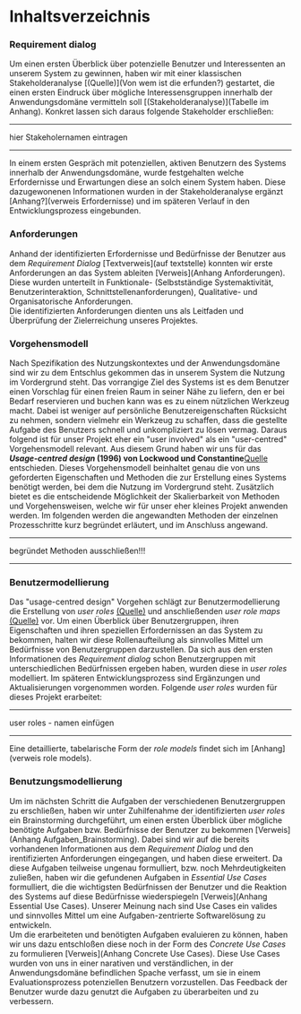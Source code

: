 # Inhaltsverzeichnis


### Requirement dialog
Um einen ersten Überblick über potenzielle Benutzer und Interessenten an unserem System zu gewinnen, haben wir mit einer klassischen Stakeholderanalyse [(Quelle)](Von wem ist die erfunden?) gestartet, die einen ersten Eindruck über mögliche Interessensgruppen innerhalb der Anwendungsdomäne vermitteln soll [(Stakeholderanalyse)](Tabelle im Anhang).
Konkret lassen sich daraus folgende Stakeholder erschließen:

___
hier Stakeholernamen eintragen
___

In einem ersten Gespräch mit potenziellen, aktiven Benutzern des Systems innerhalb der Anwendungsdomäne, wurde festgehalten welche Erfordernisse und Erwartungen diese an solch einem System haben. Diese dazugewonenen Informationen wurden in der Stakeholderanalyse ergänzt [Anhang?](verweis Erfordernisse) und im späteren Verlauf in den Entwicklungsprozess eingebunden.


### Anforderungen
Anhand der identifizierten Erfordernisse und Bedürfnisse der Benutzer aus dem *Requirement Dialog* [Textverweis](auf textstelle) konnten wir erste Anforderungen an das System ableiten [Verweis](Anhang Anforderungen). Diese wurden unterteilt in Funktionale- (Selbstständige Systemaktivität, Benutzerinteraktion, Schnittstellenanforderungen),  Qualitative-  und Organisatorische Anforderungen.   
Die identifizierten Anforderungen dienten uns als Leitfaden und Überprüfung der Zielerreichung unseres Projektes.


### Vorgehensmodell
Nach Spezifikation des Nutzungskontextes und der Anwendungsdomäne sind wir zu dem Entschlus gekommen das in unserem System die Nutzung im Vordergrund steht. Das vorrangige Ziel des Systems ist es dem Benutzer einen Vorschlag für einen freien Raum in seiner Nähe zu liefern, den er bei Bedarf reservieren und buchen kann was es zu einem nützlichen Werkzeug macht. Dabei ist weniger auf persönliche Benutzereigenschaften Rücksicht zu nehmen, sondern vielmehr ein Werkzeug zu schaffen, dass die gestellte Aufgabe des Benutzers schnell und unkompliziert zu lösen vermag. Daraus folgend ist für unser Projekt eher ein "user involved" als ein "user-centred" Vorgehensmodell relevant.
Aus diesem Grund haben wir uns für das __*Usage-centred design* (1996) von Lockwood und Constantine__[Quelle](Buchquelle) entschieden. Dieses Vorgehensmodell beinhaltet genau die von uns geforderten Eigenschaften und Methoden die zur Erstellung eines Systems benötigt werden, bei dem die Nutzung im Vordergrund steht. Zusätzlich bietet es die entscheidende Möglichkeit der Skalierbarkeit von Methoden und Vorgehensweisen, welche wir für unser eher kleines Projekt anwenden werden. Im folgenden werden die angewandten Methoden der einzelnen Prozesschritte kurz begründet erläutert, und im Anschluss angewand.
___
begründet Methoden ausschließen!!!
___


### Benutzermodellierung
Das "usage-centred design" Vorgehen schlägt zur Benutzermodellierung die Erstellung von *user roles* [(Quelle)](Buchseite) und anschließenden *user role maps* [(Quelle)](Buchseite) vor. Um einen Überblick über Benutzergruppen, ihren Eigenschaften und ihren speziellen Erfordernissen an das System zu bekommen, halten wir diese Rollenaufteilung als sinnvolles Mittel um Bedürfnisse von Benutzergruppen darzustellen. Da sich aus den ersten Informationen des *Requirement dialog* schon Benutzergruppen mit unterschiedlichen Bedürfnissen ergeben haben, wurden diese in *user roles* modelliert. Im späteren Entwicklungsprozess sind Ergänzungen und Aktualisierungen vorgenommen worden. Folgende *user roles* wurden für dieses Projekt erarbeitet:
___
user roles - namen einfügen
___
Eine detaillierte, tabelarische Form der *role models* findet sich im [Anhang](verweis role models).



### Benutzungsmodellierung
Um im nächsten Schritt die Aufgaben der verschiedenen Benutzergruppen zu erschließen, haben wir unter Zuhilfenahme der identifizierten *user roles* ein Brainstorming durchgeführt, um einen ersten Überblick über mögliche benötigte Aufgaben bzw. Bedürfnisse der Benutzer zu bekommen [Verweis](Anhang Aufgaben_Brainstorming). Dabei sind wir auf die bereits vorhandenen Informationen aus dem *Requirement Dialog* und den irentifizierten Anforderungen eingegangen, und haben diese erweitert.
Da diese Aufgaben teilweise ungenau formulliert, bzw. noch Mehrdeutigkeiten zuließen, haben wir die gefundenen Aufgaben in *Essential Use Cases* formulliert, die die wichtigsten Bedürfnissen der Benutzer und die Reaktion des Systems auf diese Bedürfnisse wiederspiegeln [Verweis](Anhang Essential Use Cases). Unserer Meinung nach sind Use Cases ein valides und sinnvolles Mittel um eine Aufgaben-zentrierte Softwarelösung zu entwickeln.   
Um die erarbeiteten und benötigten Aufgaben evaluieren zu können, haben wir uns dazu entschloßen diese noch in der Form des *Concrete Use Cases* zu formulieren [Verweis](Anhang Concrete Use Cases). Diese Use Cases wurden von uns in einer narativen und verständlichen, in der Anwendungsdomäne befindlichen Spache verfasst, um sie in einem Evaluationsprozess potenziellen Benutzern vorzustellen. Das Feedback der Benutzer wurde dazu genutzt die Aufgaben zu überarbeiten und zu verbessern. 




















